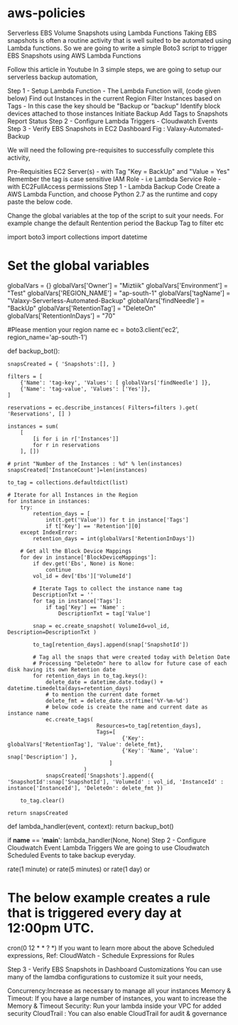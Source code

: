 # aws-policies
Serverless EBS Volume Snapshots using Lambda Functions
Taking EBS snapshots is often a routine activity that is well suited to be automated using Lambda functions. So we are going to write a simple Boto3 script to trigger EBS Snapshots using AWS Lambda Functions

Follow this article in Youtube
In 3 simple steps, we are going to setup our serverless backup automation,

Step 1 - Setup Lambda Function - The Lambda Function will, (code given below)
Find out Instances in the current Region
Filter Instances based on Tags - In this case the key should be "Backup or "backup"
Identify block devices attached to those instances
Initiate Backup
Add Tags to Snapshots
Report Status
Step 2 - Configure Lambda Triggers - Cloudwatch Events
Step 3 - Verify EBS Snapshots in EC2 Dashboard
Fig : Valaxy-Automated-Backup

We will need the following pre-requisites to successfully complete this activity,

Pre-Requisities
EC2 Server(s) - with Tag "Key = BackUp" and "Value = Yes" Remember the tag is case sensitive
IAM Role - i.e Lambda Service Role - with EC2FullAccess permissions
Step 1 - Lambda Backup Code
Create a AWS Lambda Function, and choose Python 2.7 as the runtime and copy paste the below code.

Change the global variables at the top of the script to suit your needs. For example change the default Rentention period the Backup Tag to filter etc

import boto3
import collections
import datetime


# Set the global variables
globalVars  = {}
globalVars['Owner']                 = "Miztiik"
globalVars['Environment']           = "Test"
globalVars['REGION_NAME']           = "ap-south-1"
globalVars['tagName']               = "Valaxy-Serverless-Automated-Backup"
globalVars['findNeedle']            = "BackUp"
globalVars['RetentionTag']          = "DeleteOn"
globalVars['RetentionInDays']       = "70"

#Please mention your region name
ec = boto3.client('ec2', region_name='ap-south-1')

def backup_bot():

    snapsCreated = { 'Snapshots':[], }

    filters = [
        {'Name': 'tag-key', 'Values': [ globalVars['findNeedle'] ]},
        {'Name': 'tag-value', 'Values': ['Yes']},
    ]

    reservations = ec.describe_instances( Filters=filters ).get( 'Reservations', [] )

    instances = sum(
        [
            [i for i in r['Instances']]
            for r in reservations
        ], [])

    # print "Number of the Instances : %d" % len(instances)
    snapsCreated['InstanceCount']=len(instances)

    to_tag = collections.defaultdict(list)

    # Iterate for all Instances in the Region
    for instance in instances:
        try:
            retention_days = [
                int(t.get('Value')) for t in instance['Tags']
                if t['Key'] == 'Retention'][0]
        except IndexError:
            retention_days = int(globalVars['RetentionInDays'])

        # Get all the Block Device Mappings
        for dev in instance['BlockDeviceMappings']:
            if dev.get('Ebs', None) is None:
                continue
            vol_id = dev['Ebs']['VolumeId']

            # Iterate Tags to collect the instance name tag
            DescriptionTxt = ''
            for tag in instance['Tags']:
                if tag['Key'] == 'Name' :
                    DescriptionTxt = tag['Value']

            snap = ec.create_snapshot( VolumeId=vol_id, Description=DescriptionTxt )

            to_tag[retention_days].append(snap['SnapshotId'])

            # Tag all the snaps that were created today with Deletion Date
            # Processing "DeleteOn" here to allow for future case of each disk having its own Retention date
            for retention_days in to_tag.keys():
                delete_date = datetime.date.today() + datetime.timedelta(days=retention_days)
                # to mention the current date formet
                delete_fmt = delete_date.strftime('%Y-%m-%d')
                # below code is create the name and current date as instance name
                ec.create_tags(
                                Resources=to_tag[retention_days],
                                Tags=[
                                        {'Key': globalVars['RetentionTag'], 'Value': delete_fmt},
                                        {'Key': 'Name', 'Value': snap['Description'] },
                                    ]
                            )
                snapsCreated['Snapshots'].append({ 'SnapshotId':snap['SnapshotId'], 'VolumeId' : vol_id, 'InstanceId' : instance['InstanceId'], 'DeleteOn': delete_fmt })

        to_tag.clear()

    return snapsCreated


def lambda_handler(event, context):
    return backup_bot()

if __name__ == '__main__':
    lambda_handler(None, None)
Step 2 - Configure Cloudwatch Event Lambda Triggers
We are going to use Cloudwatch Scheduled Events to take backup everyday.

rate(1 minute)
or
rate(5 minutes)
or
rate(1 day)
or
# The below example creates a rule that is triggered every day at 12:00pm UTC.
cron(0 12 * * ? *)
If you want to learn more about the above Scheduled expressions, Ref: CloudWatch - Schedule Expressions for Rules

Step 3 - Verify EBS Snapshots in Dashboard
Customizations
You can use many of the lamdba configurations to customize it suit your needs,

Concurrency:Increase as necessary to manage all your instances
Memory & Timeout: If you have a large number of instances, you want to increase the Memory & Timeout
Security: Run your lambda inside your VPC for added security
CloudTrail : You can also enable CloudTrail for audit & governance
